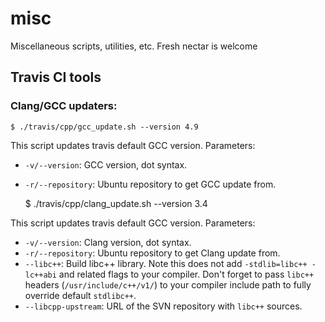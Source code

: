 # misc
Miscellaneous scripts, utilities, etc. Fresh nectar is welcome

Travis CI tools
---------------

### Clang/GCC updaters:

    $ ./travis/cpp/gcc_update.sh --version 4.9

This script updates travis default GCC version. Parameters:

 - `-v/--version`: GCC version, dot syntax.
 - `-r/--repository`: Ubuntu repository to get GCC update from.


    $ ./travis/cpp/clang_update.sh --version 3.4

This script updates travis default GCC version. Parameters:

 - `-v/--version`: Clang version, dot syntax.
 - `-r/--repository`: Ubuntu repository to get Clang update from.
 - `--libc++`: Build libc++ library. Note this does not add `-stdlib=libc++ -lc++abi` and related flags
               to your compiler. Don't forget to pass `libc++` headers (`/usr/include/c++/v1/`) to your compiler
               include path to fully override default `stdlibc++`.
 - `--libcpp-upstream`: URL of the SVN repository with `libc++` sources.
  

